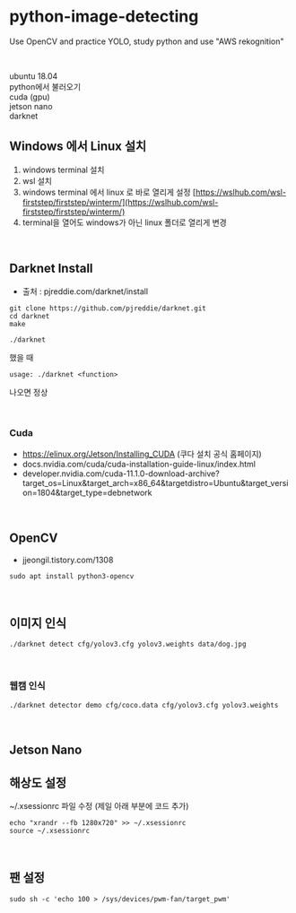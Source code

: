 # python-image-detecting
Use OpenCV and practice YOLO, study python and use "AWS rekognition"

<br/>

ubuntu 18.04 <br/>
python에서 불러오기 <br/>
cuda (gpu) <br/>
jetson nano <br/>
darknet <br/>


## Windows 에서 Linux 설치
1. windows terminal 설치
2. wsl 설치
3. windows terminal 에서 linux 로 바로 열리게 설정
[https://wslhub.com/wsl-firststep/firststep/winterm/](https://wslhub.com/wsl-firststep/firststep/winterm/)
4. terminal을 열어도 windows가 아닌 linux 폴더로 열리게 변경

<br/>

## Darknet Install
- 출처 : pjreddie.com/darknet/install
```
git clone https://github.com/pjreddie/darknet.git
cd darknet
make
```
```
./darknet
```
했을 때
```
usage: ./darknet <function>
```
나오면 정상

<br/>

### Cuda
- https://elinux.org/Jetson/Installing_CUDA (쿠다 설치 공식 홈페이지)
- docs.nvidia.com/cuda/cuda-installation-guide-linux/index.html
- developer.nvidia.com/cuda-11.1.0-download-archive?target_os=Linux&target_arch=x86_64&targetdistro=Ubuntu&target_version=1804&target_type=debnetwork

<br/>

## OpenCV
- jjeongil.tistory.com/1308
```
sudo apt install python3-opencv
```
<br/>

## 이미지 인식
```
./darknet detect cfg/yolov3.cfg yolov3.weights data/dog.jpg
```

<br/>

### 웹캠 인식
```
./darknet detector demo cfg/coco.data cfg/yolov3.cfg yolov3.weights
```

<br/>

## Jetson Nano
## 해상도 설정
~/.xsessionrc 파일 수정 (제일 아래 부분에 코드 추가)
```
echo "xrandr --fb 1280x720" >> ~/.xsessionrc
source ~/.xsessionrc
```

<br/>

## 팬 설정
```
sudo sh -c 'echo 100 > /sys/devices/pwm-fan/target_pwm'
```

<br/>
